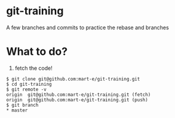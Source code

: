 # git-training
A few branches and commits to practice the rebase and branches

What to do?
===========
1. fetch the code!

```
$ git clone git@github.com:mart-e/git-training.git
$ cd git-training
$ git remote -v
origin	git@github.com:mart-e/git-training.git (fetch)
origin	git@github.com:mart-e/git-training.git (push)
$ git branch
* master
```

